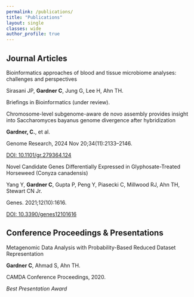 ```yaml
---
permalink: /publications/
title: "Publications"
layout: single
classes: wide
author_profile: true
---
```


## Journal Articles
<div class="publication">
  <p class="pub-title">Bioinformatics approaches of blood and tissue microbiome analyses: challenges and perspectives</p>
  <p class="pub-authors">Sirasani JP, <strong>Gardner C</strong>, Jung G, Lee H, Ahn TH.</p>
  <p class="pub-venue">Briefings in Bioinformatics (under review).</p>
</div>

<div class="publication">
  <p class="pub-title">Chromosome-level subgenome-aware de novo assembly provides insight into Saccharomyces bayanus genome divergence after hybridization</p>
  <p class="pub-authors"><strong>Gardner, C.</strong>, et al.</p>
  <p class="pub-venue">Genome Research, 2024 Nov 20;34(11):2133–2146.</p>
  <p class="pub-links"><a href="https://doi.org/10.1101/gr.279364.124">DOI: 10.1101/gr.279364.124</a></p>
</div>

<div class="publication">
  <p class="pub-title">Novel Candidate Genes Differentially Expressed in Glyphosate-Treated Horseweed (Conyza canadensis)</p>
  <p class="pub-authors">Yang Y, <strong>Gardner C</strong>, Gupta P, Peng Y, Piasecki C, Millwood RJ, Ahn TH, Stewart CN Jr.</p>
  <p class="pub-venue">Genes. 2021;12(10):1616.</p>
  <p class="pub-links"><a href="https://doi.org/10.3390/genes12101616">DOI: 10.3390/genes12101616</a></p>
</div>

## Conference Proceedings & Presentations

<div class="publication">
  <p class="pub-title">Metagenomic Data Analysis with Probability-Based Reduced Dataset Representation</p>
  <p class="pub-authors"><strong>Gardner C</strong>, Ahmad S, Ahn TH.</p>
  <p class="pub-venue">CAMDA Conference Proceedings, 2020.</p>
  <p class="pub-links"><em>Best Presentation Award</em></p>
</div>




